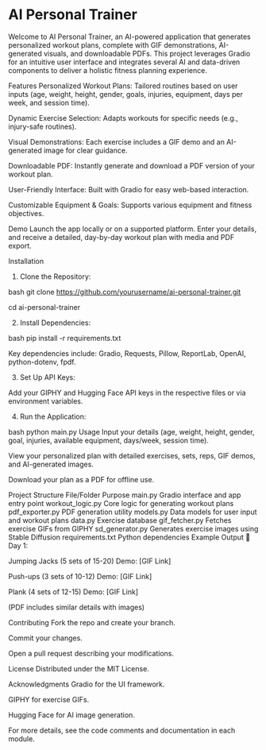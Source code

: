 # AI Personal Trainer

Welcome to AI Personal Trainer, an AI-powered application that generates personalized workout plans, complete with GIF demonstrations, AI-generated visuals, and downloadable PDFs. This project leverages Gradio for an intuitive user interface and integrates several AI and data-driven components to deliver a holistic fitness planning experience.

Features
Personalized Workout Plans: Tailored routines based on user inputs (age, weight, height, gender, goals, injuries, equipment, days per week, and session time).

Dynamic Exercise Selection: Adapts workouts for specific needs (e.g., injury-safe routines).

Visual Demonstrations: Each exercise includes a GIF demo and an AI-generated image for clear guidance.

Downloadable PDF: Instantly generate and download a PDF version of your workout plan.

User-Friendly Interface: Built with Gradio for easy web-based interaction.

Customizable Equipment & Goals: Supports various equipment and fitness objectives.

Demo
Launch the app locally or on a supported platform. Enter your details, and receive a detailed, day-by-day workout plan with media and PDF export.

Installation

1. Clone the Repository:

bash
git clone https://github.com/yourusername/ai-personal-trainer.git

cd ai-personal-trainer

2. Install Dependencies:

bash
pip install -r requirements.txt

Key dependencies include: Gradio, Requests, Pillow, ReportLab, OpenAI, python-dotenv, fpdf.

3. Set Up API Keys:

Add your GIPHY and Hugging Face API keys in the respective files or via environment variables.

4. Run the Application:

bash
python main.py
Usage
Input your details (age, weight, height, gender, goal, injuries, available equipment, days/week, session time).

View your personalized plan with detailed exercises, sets, reps, GIF demos, and AI-generated images.

Download your plan as a PDF for offline use.

Project Structure
File/Folder	Purpose
main.py	Gradio interface and app entry point
workout_logic.py	Core logic for generating workout plans
pdf_exporter.py	PDF generation utility
models.py	Data models for user input and workout plans
data.py	Exercise database
gif_fetcher.py	Fetches exercise GIFs from GIPHY
sd_generator.py	Generates exercise images using Stable Diffusion
requirements.txt	Python dependencies
Example Output
📅 Day 1:

Jumping Jacks (5 sets of 15-20)
Demo: [GIF Link]

Push-ups (3 sets of 10-12)
Demo: [GIF Link]

Plank (4 sets of 12-15)
Demo: [GIF Link]

(PDF includes similar details with images)

Contributing
Fork the repo and create your branch.

Commit your changes.

Open a pull request describing your modifications.

License
Distributed under the MIT License.

Acknowledgments
Gradio for the UI framework.

GIPHY for exercise GIFs.

Hugging Face for AI image generation.

For more details, see the code comments and documentation in each module.

